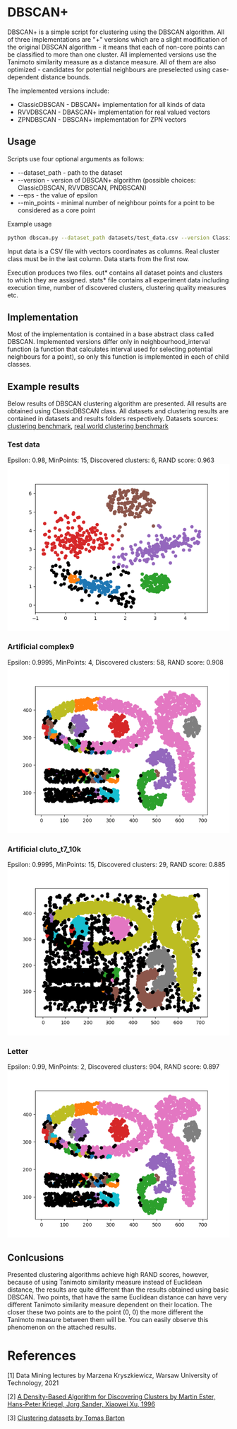 # DBSCAN+
DBSCAN+ is a simple script for clustering using the DBSCAN algorithm. All of three implementations are "+" versions which are
a slight modification of the original DBSCAN algorithm - it means that each of non-core points can be classified to more than one cluster. All implemented versions use the Tanimoto similarity measure as a distance measure. All of them are also
optimized - candidates for potential neighbours are preselected using case-dependent distance bounds.

The implemented versions include:
* ClassicDBSCAN - DBSCAN+ implementation for all kinds of data
* RVVDBSCAN - DBASCAN+ implementation for real valued vectors
* ZPNDBSCAN - DBSCAN+ implementation for ZPN vectors

## Usage
Scripts use four optional arguments as follows:
* --dataset_path - path to the dataset
* --version - version of DBSCAN+ algorithm (possible choices: ClassicDBSCAN, RVVDBSCAN, PNDBSCAN)
* --eps - the value of epsilon
* --min_points - minimal number of neighbour points for a point to be considered as a core point

Example usage

```bash
python dbscan.py --dataset_path datasets/test_data.csv --version ClassicDBSCAN --eps 0.1 --min_points 11
```

Input data is a CSV file with vectors coordinates as columns. Real cluster class must be in the last column. Data
starts from the first row.

Execution produces two files. out* contains all dataset points and clusters to which they are assigned. stats* file
contains all experiment data including execution time, number of discovered clusters, clustering quality measures etc.

## Implementation
Most of the implementation is contained in a base abstract class called DBSCAN. Implemented versions differ only in 
neighbourhood_interval function (a function that calculates interval used for selecting potential neighbours for a point),
so only this function is implemented in each of child classes.

## Example results
Below results of DBSCAN clustering algorithm are presented. All results are obtained using ClassicDBSCAN class. All
datasets and clustering results are contained in datasets and results folders respectively. Datasets sources:
[clustering benchmark](https://github.com/deric/clustering-benchmark/tree/master/src/main/resources/datasets/artificial),
[real world clustering benchmark](https://github.com/deric/clustering-benchmark/tree/master/src/main/resources/datasets/real-world)

### Test data
Epsilon: 0.98, MinPoints: 15, Discovered clusters: 6, RAND score: 0.963
![alt text](results/test_data/fig_ClassicDBSCAN_test_data_D2_R849_m15_e0.98.png)

### Artificial complex9
Epsilon: 0.9995, MinPoints: 4, Discovered clusters: 58, RAND score: 0.908
![alt text](results/artificial9/fig_ClassicDBSCAN_artificial9_D2_R3031_m4_e0.9995.png)

### Artificial cluto_t7_10k
Epsilon: 0.9995, MinPoints: 15, Discovered clusters: 29, RAND score: 0.885
![alt text](results/clutot710k/fig_ClassicDBSCAN_clutot710k_D2_R10000_m15_e0.9995.png)

### Letter
Epsilon: 0.99, MinPoints: 2, Discovered clusters: 904, RAND score: 0.897
![alt text](results/artificial9/fig_ClassicDBSCAN_artificial9_D2_R3031_m4_e0.9995.png)

## Conlcusions
Presented clustering algorithms achieve high RAND scores, however, because of using Tanimoto similarity measure instead
of Euclidean distance, the results are quite different than the results obtained using basic DBSCAN. Two points, that
have the same Euclidean distance can have very different Tanimoto similarity measure dependent on their location. The
closer these two points are to the point (0, 0) the more different the Tanimoto measure between them will be. You can
easily observe this phenomenon on the attached results.

# References
[1] Data Mining lectures by Marzena Kryszkiewicz, Warsaw University of Technology, 2021

[2] [A Density-Based Algorithm for Discovering Clusters by Martin Ester, Hans-Peter Kriegel, Jorg Sander, Xiaowei Xu, 1996](https://www.aaai.org/Papers/KDD/1996/KDD96-037.pdf)

[3] [Clustering datasets by Tomas Barton](https://github.com/deric/clustering-benchmark/tree/master/src/main/resources/datasets)
